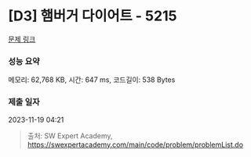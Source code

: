 # [D3] 햄버거 다이어트 - 5215 

[문제 링크](https://swexpertacademy.com/main/code/problem/problemDetail.do?contestProbId=AWT-lPB6dHUDFAVT) 

### 성능 요약

메모리: 62,768 KB, 시간: 647 ms, 코드길이: 538 Bytes

### 제출 일자

2023-11-19 04:21



> 출처: SW Expert Academy, https://swexpertacademy.com/main/code/problem/problemList.do